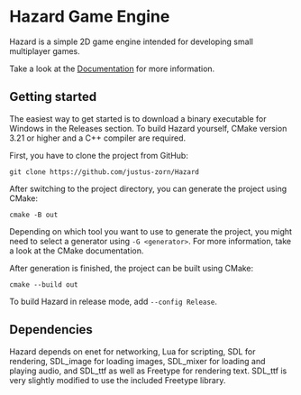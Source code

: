 # Hazard Game Engine
Hazard is a simple 2D game engine intended for developing small multiplayer games.

Take a look at the [Documentation](DOCS.md) for more information.

## Getting started
The easiest way to get started is to download a binary executable for Windows in the Releases
section. To build Hazard yourself, CMake version 3.21 or higher and a C++ compiler are required.

First, you have to clone the project from GitHub:

`git clone https://github.com/justus-zorn/Hazard`

After switching to the project directory, you can generate the project using CMake:

`cmake -B out`

Depending on which tool you want to use to generate the project, you might need to select a
generator using `-G <generator>`. For more information, take a look at the CMake documentation.

After generation is finished, the project can be built using CMake:

`cmake --build out`

To build Hazard in release mode, add `--config Release`.

## Dependencies
Hazard depends on enet for networking, Lua for scripting, SDL for rendering, SDL_image for
loading images, SDL_mixer for loading and playing audio, and SDL_ttf as well as Freetype for
rendering text. SDL_ttf is very slightly modified to use the included Freetype library.
